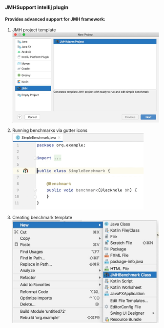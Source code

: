 ### JMHSupport intellij plugin

#### Provides advanced support for JMH framework:
1. JMH project template<br> 
![Project wizard template](mdres/wizard.jpg)

2. Running benchmarks via gutter icons<br>
![Run gutter](mdres/gutter-icon.gif)

3. Creating benchmark template<br>
![Create benchmark](mdres/create.jpg)
